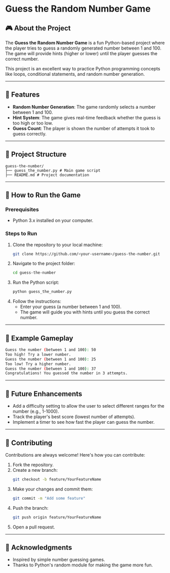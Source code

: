 # **Guess the Random Number Game**

## 🎮 **About the Project**
The **Guess the Random Number Game** is a fun Python-based project where the player tries to guess a randomly generated number between 1 and 100. The game will provide hints (higher or lower) until the player guesses the correct number.

This project is an excellent way to practice Python programming concepts like loops, conditional statements, and random number generation.

---

## 🚀 **Features**
- **Random Number Generation**: The game randomly selects a number between 1 and 100.
- **Hint System**: The game gives real-time feedback whether the guess is too high or too low.
- **Guess Count**: The player is shown the number of attempts it took to guess correctly.

---

## 📂 **Project Structure**
``` plaintext
guess-the-number/
├── guess_the_number.py # Main game script
├── README.md # Project documentation
```
---

## 🔧 **How to Run the Game**
### **Prerequisites**
- Python 3.x installed on your computer.

### **Steps to Run**
1. Clone the repository to your local machine:
   ```bash
   git clone https://github.com/<your-username>/guess-the-number.git
2. Navigate to the project folder:
   ```bash
   cd guess-the-number
3. Run the Python script:
   ``` bash
   python guess_the_number.py
4. Follow the instructions:
   - Enter your guess (a number between 1 and 100).
   - The game will guide you with hints until you guess the correct number.
---
## 📝 **Example Gameplay**
``` bash
Guess the number (between 1 and 100): 50
Too high! Try a lower number.
Guess the number (between 1 and 100): 25
Too low! Try a higher number.
Guess the number (between 1 and 100): 37
Congratulations! You guessed the number in 3 attempts.
```
---
## 🌟 **Future Enhancements**
- Add a difficulty setting to allow the user to select different ranges for the number (e.g., 1-1000).
- Track the player's best score (lowest number of attempts).
- Implement a timer to see how fast the player can guess the number.
---

## 🤝 **Contributing**
Contributions are always welcome! Here's how you can contribute:

1. Fork the repository.
2. Create a new branch:
   ```bash
   git checkout -b feature/YourFeatureName
3. Make your changes and commit them:
   ```bash
   git commit -m "Add some feature"
4. Push the branch:
   ```bash
   git push origin feature/YourFeatureName
5. Open a pull request.
---
## 🙌 **Acknowledgments**
- Inspired by simple number guessing games.
- Thanks to Python's random module for making the game more fun.
